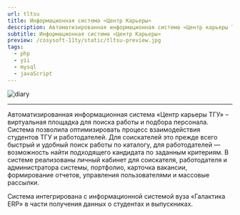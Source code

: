 ```yaml
---
url: tltsu
title: Информационная система «Центр Карьеры»
description: Автоматизированная информационная система «Центр карьеры ТГУ» – виртуальная площадка для поиска работы и подбора персонала. Система позволила оптимизировать процесс взаимодействия студентов ТГУ и работодателей.
subtitle: Информационная система «Центр Карьеры»
preview: /cosysoft-11ty/static/tltsu-preview.jpg
tags:
  - php
  - yii
  - mysql
  - javaScript
---
```


<img src="/cosysoft-11ty/static/tltsu.jpg" alt="diary" style="max-width: 100%;"/>

***

<span class="marked__text">Автоматизированная информационная система «Центр карьеры ТГУ»</span> – виртуальная площадка для поиска работы и подбора персонала. Система позволила оптимизировать процесс взаимодействия студентов ТГУ и работодателей. Для соискателей это прежде всего быстрый и удобный поиск работы по каталогу, для работодателей — возможность найти подходящего кандидата по заданным критериям. В системе реализованы личный кабинет для соискателя, работодателя и администратора системы, портфолио, карточка вакансии, формирование отчетов, управления пользователями и массовые рассылки.

Система интегрирована с информационной системой вуза «Галактика ERP» в части получения данных о студентах и выпускниках.